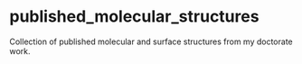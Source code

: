 # published_molecular_structures
 Collection of published molecular and surface structures from my doctorate work.
